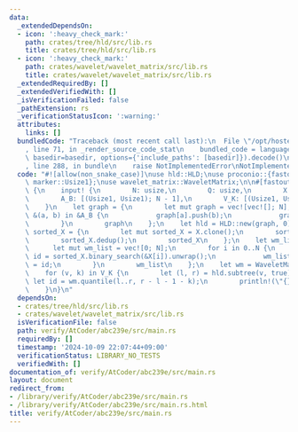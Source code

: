 ```yaml
---
data:
  _extendedDependsOn:
  - icon: ':heavy_check_mark:'
    path: crates/tree/hld/src/lib.rs
    title: crates/tree/hld/src/lib.rs
  - icon: ':heavy_check_mark:'
    path: crates/wavelet/wavelet_matrix/src/lib.rs
    title: crates/wavelet/wavelet_matrix/src/lib.rs
  _extendedRequiredBy: []
  _extendedVerifiedWith: []
  _isVerificationFailed: false
  _pathExtension: rs
  _verificationStatusIcon: ':warning:'
  attributes:
    links: []
  bundledCode: "Traceback (most recent call last):\n  File \"/opt/hostedtoolcache/Python/3.10.15/x64/lib/python3.10/site-packages/onlinejudge_verify/documentation/build.py\"\
    , line 71, in _render_source_code_stat\n    bundled_code = language.bundle(stat.path,\
    \ basedir=basedir, options={'include_paths': [basedir]}).decode()\n  File \"/opt/hostedtoolcache/Python/3.10.15/x64/lib/python3.10/site-packages/onlinejudge_verify/languages/rust.py\"\
    , line 288, in bundle\n    raise NotImplementedError\nNotImplementedError\n"
  code: "#![allow(non_snake_case)]\nuse hld::HLD;\nuse proconio::{fastout, input,\
    \ marker::Usize1};\nuse wavelet_matrix::WaveletMatrix;\n\n#[fastout]\nfn main()\
    \ {\n    input! {\n        N: usize,\n        Q: usize,\n        X: [i64; N],\n\
    \        A_B: [(Usize1, Usize1); N - 1],\n        V_K: [(Usize1, Usize1); Q],\n\
    \    }\n    let graph = {\n        let mut graph = vec![vec![]; N];\n        for\
    \ &(a, b) in &A_B {\n            graph[a].push(b);\n            graph[b].push(a);\n\
    \        }\n        graph\n    };\n    let hld = HLD::new(graph, 0);\n    let\
    \ sorted_X = {\n        let mut sorted_X = X.clone();\n        sorted_X.sort();\n\
    \        sorted_X.dedup();\n        sorted_X\n    };\n    let wm_list = {\n  \
    \      let mut wm_list = vec![0; N];\n        for i in 0..N {\n            let\
    \ id = sorted_X.binary_search(&X[i]).unwrap();\n            wm_list[hld.hld_in[i]]\
    \ = id;\n        }\n        wm_list\n    };\n    let wm = WaveletMatrix::new(&wm_list);\n\
    \    for (v, k) in V_K {\n        let (l, r) = hld.subtree(v, true);\n       \
    \ let id = wm.quantile(l..r, r - l - 1 - k);\n        println!(\"{}\", sorted_X[id]);\n\
    \    }\n}\n"
  dependsOn:
  - crates/tree/hld/src/lib.rs
  - crates/wavelet/wavelet_matrix/src/lib.rs
  isVerificationFile: false
  path: verify/AtCoder/abc239e/src/main.rs
  requiredBy: []
  timestamp: '2024-10-09 22:07:44+09:00'
  verificationStatus: LIBRARY_NO_TESTS
  verifiedWith: []
documentation_of: verify/AtCoder/abc239e/src/main.rs
layout: document
redirect_from:
- /library/verify/AtCoder/abc239e/src/main.rs
- /library/verify/AtCoder/abc239e/src/main.rs.html
title: verify/AtCoder/abc239e/src/main.rs
---
```

